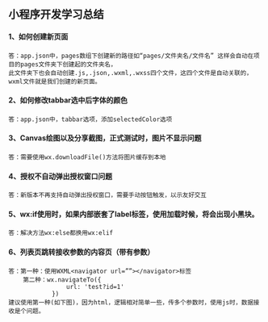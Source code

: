 ## 小程序开发学习总结

#### 1、如何创建新页面
    答：app.json中，pages数组下创建新的路径如“pages/文件夹名/文件名” 这样会自动在项目的pages文件夹下创建起的文件夹名，
    此文件夹下也会自动创建.js,.json,.wxml,.wxss四个文件，这四个文件是自动关联的，wxml文件就是我们创建的新页面。
#### 2、如何修改tabbar选中后字体的颜色
    答：app.json中，tabbar选项，添加selectedColor选项
#### 3、Canvas绘图以及分享截图，正式测试时，图片不显示问题
    答：需要使用wx.downloadFile()方法将图片缓存到本地
#### 4、授权不自动弹出授权窗口问题
    答：新版本不再支持自动弹出授权窗口，需要手动按钮触发，以示友好交互
#### 5、wx:if使用时，如果内部嵌套了label标签，使用<view wx:else></view>加载时候，将会出现小黑块。
    答：解决方法wx:else都换用wx:elif
#### 6、列表页跳转接收参数的内容页（带有参数）
    答：第一种：使用WXML<navigator url=””></navigator>标签
        第二种：wx.navigateTo({
 	                url: 'test?id=1'
                })
    建议使用第一种(如下图)，因为html，逻辑相对简单一些，传多个参数时，使用js时，数据接收是个问题。
